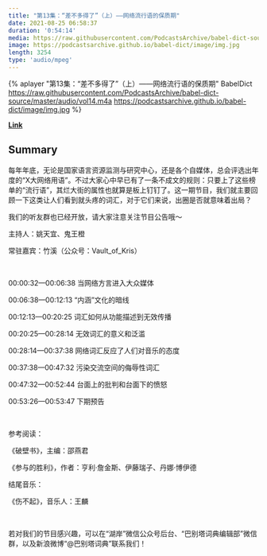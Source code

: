 ```yaml
---
title: "第13集：“差不多得了”（上）——网络流行语的保质期"
date: 2021-08-25 06:58:37
duration: '0:54:14'
media: https://raw.githubusercontent.com/PodcastsArchive/babel-dict-source/master/audio/vol14.m4a
image: https://podcastsarchive.github.io/babel-dict/image/img.jpg
length: 3254
type: 'audio/mpeg'
---
```


{% aplayer "第13集：“差不多得了”（上）——网络流行语的保质期" BabelDict  https://raw.githubusercontent.com/PodcastsArchive/babel-dict-source/master/audio/vol14.m4a https://podcastsarchive.github.io/babel-dict/image/img.jpg %}

**[Link](https://www.xiaoyuzhoufm.com/episode/6125ea421aaa0faf0afd3425)**

## Summary
<p>每年年底，无论是国家语言资源监测与研究中心，还是各个自媒体，总会评选出年度的“X大网络用语”。不过大家心中早已有了一条不成文的规则：只要上了这些榜单的“流行语”，其烂大街的属性也就算是板上钉钉了。这一期节目，我们就主要回顾一下这类让人们看到就头疼的词汇，对于它们来说，出圈是否就意味着出局？</p><p>我们的听友群也已经开放，请大家注意关注节目公告哦～</p><p>主持人：姚天宜、鬼王橙</p><p>常驻嘉宾：竹溪（公众号：Vault_of_Kris）</p><p><br /></p><p>00:00:32—00:06:38 当网络方言进入大众媒体</p><p>00:06:38—00:12:13 “内涵”文化的暗线</p><p>00:12:13—00:20:25 词汇如何从功能描述到无效传播</p><p>00:20:25—00:28:14 无效词汇的意义和泛滥</p><p>00:28:14—00:37:38 网络词汇反应了人们对音乐的态度</p><p>00:37:38—00:47:32 污染交流空间的侮辱性词汇</p><p>00:47:32—00:52:44 台面上的批判和台面下的愤怒</p><p>00:53:26—00:53:47 下期预告</p><p><br /></p><p>参考阅读：</p><p>《破壁书》，主编：邵燕君</p><p>《参与的胜利》，作者：亨利·詹金斯、伊藤瑞子、丹娜·博伊德</p><p>结尾音乐：</p><p>《伤不起》，音乐人：王麟</p><p><br /></p><p>若对我们的节目感兴趣，可以在“湖岸”微信公众号后台、“巴别塔词典编辑部”微信群，以及新浪微博“@巴别塔词典”联系我们！</p>
    